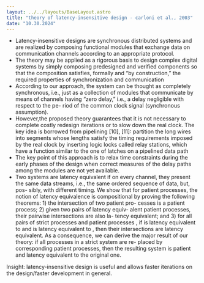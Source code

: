 ```yaml
---
layout: ../../layouts/BaseLayout.astro
title: "theory of latency-insensitive design - carloni et al., 2003"
date: "10.30.2024"
---
```

- Latency-insensitive designs are synchronous distributed systems and are realized by composing functional modules that exchange data on communication channels according to an appropriate protocol.
- The theory may be applied as a rigorous basis to design complex digital systems by simply composing predesigned and verified components so that the composition satisfies, formally and “by construction,” the required properties of synchronization and communication
- According to our approach, the system can be thought as completely synchronous, i.e., just as a collection of modules that communicate by means of channels having “zero delay,” i.e., a delay negligible with respect to the pe- riod of the common clock signal (synchronous assumption).
- However,the proposed theory guarantees that it is not necessary to complete costly redesign iterations or to slow down the real clock. The key idea is borrowed from pipelining [10], [11]: partition the long wires into segments whose lengths satisfy the timing requirements imposed by the real clock by inserting logic locks called relay stations, which have a function similar to the one of latches on a pipelined data path
- The key point of this approach is to relax time constraints during the early phases of the design when correct measures of the delay paths among the modules are not yet available.
- Two systems are latency equivalent if on every channel, they present the same data streams, i.e., the same ordered sequence of data, but, pos- sibly, with different timing. We show that for patient processes, the notion of latency equivalence is compositional by proving the following theorems: 1) the intersection of two patient pro- cesses is a patient process; 2) given two pairs of latency equiv- alent patient processes, their pairwise intersections are also la- tency equivalent; and 3) for all pairs of strict processes and patient processes , if is latency equivalent to and is latency equivalent to , then their intersections are latency equivalent. As a consequence, we can derive the major result of our theory: if all processes in a strict system are re- placed by corresponding patient processes, then the resulting system is patient and latency equivalent to the original one. 

Insight: latency-insensitive design is useful and allows faster iterations on 
the design/faster development in general.
